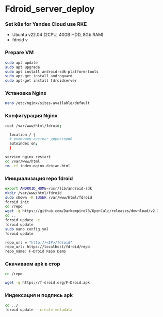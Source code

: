 # Fdroid_server_deploy

### Set k8s for Yandex Cloud use RKE

* Ubuntu v22.04 (2CPU, 40GB HDD, 8Gb RAM)
* fdroid v

### Prepare VM
```Bash
sudo apt update
sudo apt upgrade
sudo apt install android-sdk-platform-tools
sudo apt-get install androguard
sudo apt-get install fdroidserver
```
### Установка Nginx
```Bash
nano /etc/nginx/sites-available/default
```
### Конфигурация Nginx
```Bash
root /var/www/html/fdroid;

  location / {
  # включаем листинг директорий
  autoindex on;
  }
```
```Bash
service nginx restart
cd /var/www/html
rm -rf index.nginx-debian.html
```

### Инициализация repo fdroid
```Bash
export ANDROID_HOME=/usr/lib/android-sdk
mkdir /var/www/html/fdroid
sudo chown -R $USER /var/www/html/fdroid
fdroid init
cd /repo
wget -q https://github.com/Darkempire78/OpenCalc/releases/download/v2.3.1/OpenCalc.v2.3.1.apk
cd ..
fdroid update -c
fdroid update
sudo nano config.yml
fdroid update
```

```Bash
repo_url = "http://<IP>/fdroid"
repo_url: https://localhost/fdroid/repo
repo_name: F-Droid Repo Demo

```

### Скачиваем apk в стор
```Bash
cd /repo

wget -q https://f-droid.org/F-Droid.apk
```

### Индексация и подпись apk
```Bash
cd ../
fdroid update --create-metadata

```
